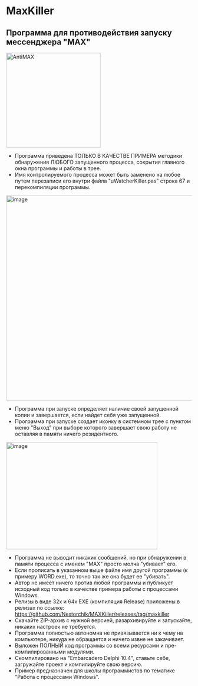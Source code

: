 # MaxKiller
Программа для противодействия запуску мессенджера "MAX"
---

<img width="256" height="256" alt="AntiMAX" src="https://github.com/user-attachments/assets/bb78ae82-05f4-464b-909c-23cdc207be61" />

- Программа приведена ТОЛЬКО В КАЧЕСТВЕ ПРИМЕРА методики обнаружения ЛЮБОГО запущенного процесса, сокрытия главного окна программы и работы в трее.
- Имя контролируемого процесса может быть заменено на любое путем перезаписи его внутри файла "uWatcherKiller.pas" строка 67 и перекомпиляции программы.

<img width="768" height="555" alt="image" src="https://github.com/user-attachments/assets/6ee7ddbf-8d4e-4edc-829c-0b44a734fd2e" />

- Программа при запуске определяет наличие своей запущенной копии и завершается, если найдет себя уже запущенной.
- Программа при запуске создает иконку в системном трее с пунктом меню "Выход" при выборе которого завершает свою работу не оставляя в памяти ничего резидентного.

<img width="410" height="290" alt="image" src="https://github.com/user-attachments/assets/97f329db-cbc2-4ee2-9c5c-ff55fb1265e0" />

- Программа не выводит никаких сообщений, но при обнаружении в памяти процесса с именем "MAX" просто молча "убивает" его.
- Если прописать в указанном выше файле имя другой программы (к примеру WORD.exe), то точно так же она будет ее "убивать".
- Автор не имеет ничего против любой программы и публикует исходный код только в качестве примера работы с процессами Windows.
- Релизы в виде 32х и 64х EXE (компиляция Release) приложены в релизах по ссылке: https://github.com/Nestorchik/MAXKiller/releases/tag/maxkiller
- Скачайте ZIP-архив с нужной версией, разархивируйте и запускайте, никаких настроек не требуется.
- Программа полностью автономна не привязывается ни к чему на компьютере, никуда не обращается и ничего извне не закачивает.
- Выложен ПОЛНЫЙ код программы со всеми ресурсами и пре-компилированными модулями.
- Скомпилировано на "Embarcadero Delphi 10.4", ставьте себе, загружайте проект и компилируйте свою версию.
- Пример предназначен для школы программистов по тематике "Работа с процессами Windows".

